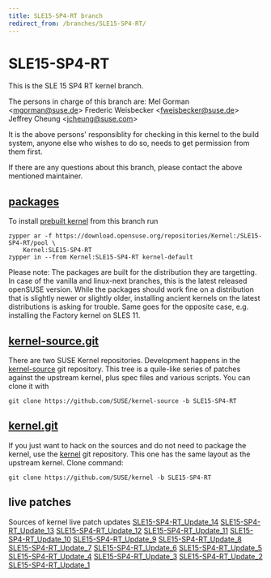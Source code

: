 ```yaml
---
title: SLE15-SP4-RT branch
redirect_from: /branches/SLE15-SP4-RT/
---
```

# SLE15-SP4-RT
This is the SLE 15 SP4 RT kernel branch.

The persons in charge of this branch are:
Mel Gorman <[mgorman@suse.de](mailto:mgorman@suse.de?subject=SLE15-SP4-RT%20branch)>
Frederic Weisbecker <[fweisbecker@suse.de](mailto:fweisbecker@suse.de?subject=SLE15-SP4-RT%20branch)>
Jeffrey Cheung <[jcheung@suse.com](mailto:jcheung@suse.com?subject=SLE15-SP4-RT%20branch)>

It is the above persons' responsiblity for checking in this kernel to
the build system, anyone else who wishes to do so, needs to get
permission from them first.

If there are any questions about this branch, please contact the above
mentioned maintainer.


## [packages](https://download.opensuse.org/repositories/Kernel:/SLE15-SP4-RT)
To install
[prebuilt kernel](https://download.opensuse.org/repositories/Kernel:/SLE15-SP4-RT)
from this branch run

```
zypper ar -f https://download.opensuse.org/repositories/Kernel:/SLE15-SP4-RT/pool \
    Kernel:SLE15-SP4-RT
zypper in --from Kernel:SLE15-SP4-RT kernel-default
```

Please note: The packages are built for the distribution they are
targetting. In case of the vanilla and linux-next branches, this is the
latest released openSUSE version. While the packages should work
fine on a distribution that is slightly newer or slightly older,
installing ancient kernels on the latest distributions is asking for
trouble. Same goes for the opposite case, e.g. installing the Factory
kernel on SLES 11.

## [kernel-source.git](https://github.com/SUSE/kernel-source/tree/SLE15-SP4-RT)
There are two SUSE Kernel repositories. Development happens in the
[kernel-source](https://github.com/SUSE/kernel-source/tree/SLE15-SP4-RT)
git repository. This tree is a quile-like series of patches against the
upstream kernel, plus spec files and various scripts. You can clone it
with

```
git clone https://github.com/SUSE/kernel-source -b SLE15-SP4-RT
```

## [kernel.git](https://github.com/SUSE/kernel/tree/SLE15-SP4-RT)
If you just want to hack on the sources and do not need to package the
kernel, use the [kernel](https://github.com/SUSE/kernel/tree/SLE15-SP4-RT)
git repository. This one has the same layout as the upstream kernel. Clone
command:

```
git clone https://github.com/SUSE/kernel -b SLE15-SP4-RT
```

## live patches
Sources of kernel live patch updates [SLE15-SP4-RT_Update_14](https://github.com/SUSE/kernel-livepatch/tree/SLE15-SP4-RT_Update_14) [SLE15-SP4-RT_Update_13](https://github.com/SUSE/kernel-livepatch/tree/SLE15-SP4-RT_Update_13) [SLE15-SP4-RT_Update_12](https://github.com/SUSE/kernel-livepatch/tree/SLE15-SP4-RT_Update_12) [SLE15-SP4-RT_Update_11](https://github.com/SUSE/kernel-livepatch/tree/SLE15-SP4-RT_Update_11) [SLE15-SP4-RT_Update_10](https://github.com/SUSE/kernel-livepatch/tree/SLE15-SP4-RT_Update_10) [SLE15-SP4-RT_Update_9](https://github.com/SUSE/kernel-livepatch/tree/SLE15-SP4-RT_Update_9) [SLE15-SP4-RT_Update_8](https://github.com/SUSE/kernel-livepatch/tree/SLE15-SP4-RT_Update_8) [SLE15-SP4-RT_Update_7](https://github.com/SUSE/kernel-livepatch/tree/SLE15-SP4-RT_Update_7) [SLE15-SP4-RT_Update_6](https://github.com/SUSE/kernel-livepatch/tree/SLE15-SP4-RT_Update_6) [SLE15-SP4-RT_Update_5](https://github.com/SUSE/kernel-livepatch/tree/SLE15-SP4-RT_Update_5) [SLE15-SP4-RT_Update_4](https://github.com/SUSE/kernel-livepatch/tree/SLE15-SP4-RT_Update_4) [SLE15-SP4-RT_Update_3](https://github.com/SUSE/kernel-livepatch/tree/SLE15-SP4-RT_Update_3) [SLE15-SP4-RT_Update_2](https://github.com/SUSE/kernel-livepatch/tree/SLE15-SP4-RT_Update_2) [SLE15-SP4-RT_Update_1](https://github.com/SUSE/kernel-livepatch/tree/SLE15-SP4-RT_Update_1)
